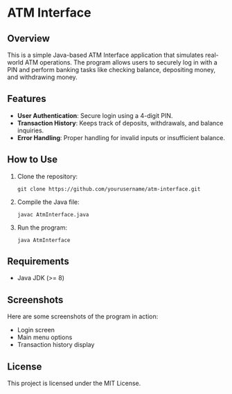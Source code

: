 # ATM Interface

## Overview
This is a simple Java-based ATM Interface application that simulates real-world ATM operations. The program allows users to securely log in with a PIN and perform banking tasks like checking balance, depositing money, and withdrawing money.

## Features
- **User Authentication**: Secure login using a 4-digit PIN.
- **Transaction History**: Keeps track of deposits, withdrawals, and balance inquiries.
- **Error Handling**: Proper handling for invalid inputs or insufficient balance.

## How to Use
1. Clone the repository:
    ```
    git clone https://github.com/yourusername/atm-interface.git
    ```
2. Compile the Java file:
    ```
    javac AtmInterface.java
    ```
3. Run the program:
    ```
    java AtmInterface
    ```

## Requirements
- Java JDK (>= 8)

## Screenshots
Here are some screenshots of the program in action:
- Login screen
- Main menu options
- Transaction history display

## License
This project is licensed under the MIT License.
